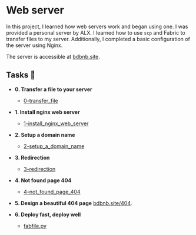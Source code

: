 # Web server

In this project, I learned how web servers work and began using one. I was
provided a personal server by ALX. I learned how to use `scp`
and Fabric to transfer files to my server. Additionally, I completed a basic
configuration of the server using Nginx.

The server is accessible at [bdbnb.site](http://bdbnb.site).

## Tasks :page_with_curl:

* **0. Transfer a file to your server**
  * [0-transfer_file](./0-transfer_file)

* **1. Install nginx web server**
  * [1-install_nginx_web_server](./1-install_nginx_web_server)

* **2. Setup a domain name**
  * [2-setup_a_domain_name](./2-setup_a_domain_name)

* **3. Redirection**
  * [3-redirection](./3-redirection)

* **4. Not found page 404**
  * [4-not_found_page_404](./4-not_found_page_404)

* **5. Design a beautiful 404 page**
  [bdbnb.site/404](http://bdbnb.site/404).

* **6. Deploy fast, deploy well**
  * [fabfile.py](./fabfile.py)

